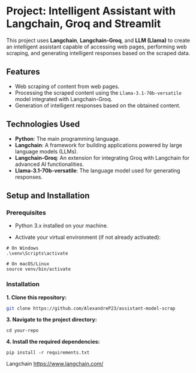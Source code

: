 # Project: Intelligent Assistant with Langchain, Groq and Streamlit

This project uses **Langchain**, **Langchain-Groq**, and **LLM (Llama)** to create an intelligent assistant capable of accessing web pages, performing web scraping, and generating intelligent responses based on the scraped data.

## Features

- Web scraping of content from web pages.
- Processing the scraped content using the `Llama-3.1-70b-versatile` model integrated with Langchain-Groq.
- Generation of intelligent responses based on the obtained content.

## Technologies Used

- **Python**: The main programming language.
- **Langchain**: A framework for building applications powered by large language models (LLMs).
- **Langchain-Groq**: An extension for integrating Groq with Langchain for advanced AI functionalities.
- **Llama-3.1-70b-versatile**: The language model used for generating responses.

## Setup and Installation

### Prerequisites

- Python 3.x installed on your machine.

- Activate your virtual environment (if not already activated):

```
# On Windows
.\venv\Scripts\activate

# On macOS/Linux
source venv/bin/activate
```

### Installation

**1. Clone this repository:**

```bash
git clone https://github.com/AlexandreP23/assistant-model-scrap
```

**3. Navigate to the project directory:**

```
cd your-repo
```

**4. Install the required dependencies:**

```
pip install -r requirements.txt
```

Langchain https://www.langchain.com/

